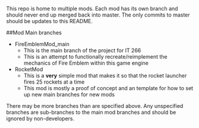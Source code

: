 This repo is home to multiple mods. Each mod has its own branch and should never end up merged back into master. The only commits to master should be updates to this README. 

##Mod Main branches
- FireEmblemMod_main
  - This is the main branch of the project for IT 266
  - This is an attempt to functionally recreate/reimplement the mechanics of Fire Emblem within this game engine
- RocketMod
  - This is a **very** simple mod that makes it so that the rocket launcher fires 25 rockets at a time
  - This mod is mostly a proof of concept and an template for how to set up new main branches for new mods

There may be more branches than are specified above. Any unspecified branches are sub-branches to the main mod branches and should be ignored by non-developers.

